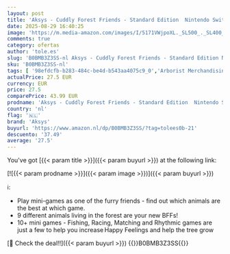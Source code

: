 ```yaml
---
layout: post
title: 'Aksys - Cuddly Forest Friends - Standard Edition  Nintendo Switch '
date: 2025-08-29 16:40:25
image: 'https://m.media-amazon.com/images/I/5171VWjpoXL._SL500_._SL400_.jpg'
comments: true
category: ofertas
author: 'tole.es'
slug: 'B0BMB3Z3SS-nl Aksys - Cuddly Forest Friends - Standard Edition Nintendo...'
sku: 'B0BMB3Z3SS-nl'
tags: [ '98efdcfb-b283-484c-be4d-b543aa4075c9_0','Arborist Merchandising Root','Games','Meest verwachte games','Nintendo Switch-consoles, -games & -accessoires','Nintendo Switch-games','Self Service','Special Features Stores','aksys','🇳🇱', ]
actualPrice: 27.5 EUR
currency: EUR
price: 27.5
comparePrice: 43.99 EUR
prodname: 'Aksys - Cuddly Forest Friends - Standard Edition  Nintendo Switch '
country: 'nl'
flag: '🇳🇱'
brand: 'Aksys'
buyurl: 'https://www.amazon.nl/dp/B0BMB3Z3SS/?tag=tolees0b-21'
descuento: '37.49'
average: '27.5'
---
```


You've got [{{< param title >}}]({{< param buyurl >}}) at the following link:

[![{{< param prodname >}}]({{< param image >}})]({{< param buyurl >}})

ℹ️:

- Play mini-games as one of the furry friends - find out which animals are the best at which game.
- 9 different animals living in the forest are your new BFFs!
- 10+ mini games - Fishing, Racing, Matching and Rhythmic games are just a few to help you increase Happy Feelings and help the tree grow

[🛒 Check the deal!!]({{< param buyurl >}})
{{<world>}}B0BMB3Z3SS{{</world>}}
